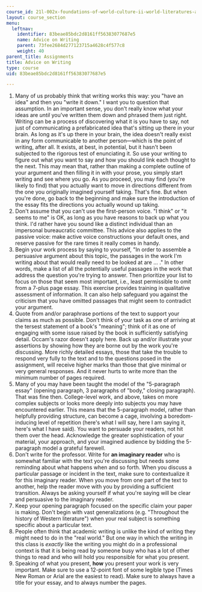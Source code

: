 ```yaml
---
course_id: 21l-002x-foundations-of-world-culture-ii-world-literatures-and-texts-spring-2012
layout: course_section
menu:
  leftnav:
    identifier: 83beae85bdc2d8161ff56383077687e5
    name: Advice on Writing
    parent: 73fee2684d277123715a4628c4f577c8
    weight: 40
parent_title: Assignments
title: Advice on Writing
type: course
uid: 83beae85bdc2d8161ff56383077687e5

---
```


1.  Many of us probably think that writing works this way: you "have an idea" and then you "write it down." I want you to question that assumption. In an important sense, you don't really know what your ideas are _until_ you've written them down and phrased them just right. Writing can be a process of discovering what it is you have to say, not just of communicating a prefabricated idea that's sitting up there in your brain. As long as it's up there in your brain, the idea doesn't really exist in any form communicable to another person—which is the point of writing, after all. It exists, at best, in potential, but it hasn't been subjected to the rigorous test of enunciating it. So use your writing to figure out what you want to say and how you should link each thought to the next. This may mean that, rather than making a complete outline of your argument and then filling it in with your prose, you simply start writing and see where you go. As you proceed, you may find (you're likely to find) that you actually want to move in directions different from the one you originally imagined yourself taking. That's fine. But when you're done, go back to the beginning and make sure the introduction of the essay fits the directions you actually wound up taking.
2.  Don't assume that you can't use the first-person voice. "I think" or "it seems to me" is OK, as long as you have reasons to back up what you think. I'd rather have you sound like a distinct individual than an impersonal bureaucratic committee. This advice also applies to the passive voice: make active voice constructions your default ones, and reserve passive for the rare times it really comes in handy.
3.  Begin your work process by saying to yourself, "In order to assemble a persuasive argument about this topic, the passages in the work I'm writing about that would really need to be looked at are … ." In other words, make a list of all the potentially useful passages in the work that address the question you're trying to answer. Then prioritize your list to focus on those that seem most important, i.e., least permissible to omit from a 7-plus page essay. This exercise provides training in qualitative assessment of information. It can also help safeguard you against the criticism that you have omitted passages that might seem to contradict your argument.
4.  Quote from and/or paraphrase portions of the text to support your claims as much as possible. Don't think of your task as one of arriving at the tersest statement of a book's "meaning"; think of it as one of engaging with some issue raised by the book in sufficiently satisfying detail. Occam's razor doesn't apply here. Back up and/or illustrate your assertions by showing how they are borne out by the work you're discussing. More richly detailed essays, those that take the trouble to respond very fully to the text and to the questions posed in the assignment, will receive higher marks than those that give minimal or very general responses. And it never hurts to write more than the minimum number of pages required.
5.  Many of you may have been taught the model of the "5-paragraph essay" (opening paragraph, 3 paragraphs of "body," closing paragraph). That was fine then. College-level work, and above, takes on more complex subjects or looks more deeply into subjects you may have encountered earlier. This means that the 5-paragraph model, rather than helpfully providing structure, can become a cage, involving a boredom-inducing level of repetition (here's what I will say, here I am saying it, here's what I have said). You want to persuade your readers, not hit them over the head. Acknowledge the greater sophistication of your material, your approach, and your imagined audience by bidding the 5-paragraph model a grateful farewell.
6.  Don't write for the professor. Write for **an imaginary reader** who is somewhat familiar with the text you're discussing but needs some reminding about what happens when and so forth. When you discuss a particular passage or incident in the text, make sure to contextualize it for this imaginary reader. When you move from one part of the text to another, help the reader move with you by providing a sufficient transition. Always be asking yourself if what you're saying will be clear and persuasive to the imaginary reader.
7.  Keep your opening paragraph focused on the specific claim your paper is making. Don't begin with vast generalizations (e.g. "Throughout the history of Western literature") when your real subject is something specific about a particular text.
8.  People often think that academic writing is unlike the kind of writing they might need to do in the "real world." But one way in which the writing in this class is _exactly_ like the writing you might do in a professional context is that it is being read by someone busy who has a lot of other things to read and who will hold you responsible for what you present.
9.  Speaking of what you present, **how** you present your work is very important. Make sure to use a 12-point font of some legible type (Times New Roman or Arial are the easiest to read). Make sure to always have a title for your essay, and to always number the pages.